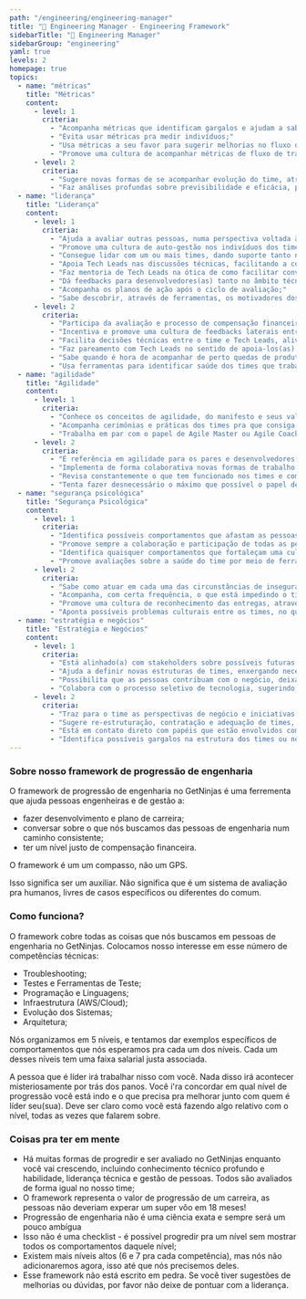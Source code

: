 ```yaml
---
path: "/engineering/engineering-manager"
title: "🤝 Engineering Manager - Engineering Framework"
sidebarTitle: "🤝 Engineering Manager"
sidebarGroup: "engineering"
yaml: true
levels: 2
homepage: true
topics:
  - name: "métricas"
    title: "Métricas"
    content:
      - level: 1
        criteria:
          - "Acompanha métricas que identificam gargalos e ajudam a saber como está a eficiência dos times;"
          - "Evita usar métricas pra medir indivíduos;"
          - "Usa métricas a seu favor para sugerir melhorias no fluxo do trabalho do time;"
          - "Promove uma cultura de acompanhar métricas de fluxo de trabalho para outras pessoas do time;"
      - level: 2
        criteria:
          - "Sugere novas formas de se acompanhar evolução do time, através de métricas específicas;"
          - "Faz análises profundas sobre previsibilidade e eficácia, pelas métricas;"
  - name: "liderança"
    title: "Liderança"
    content:
      - level: 1
        criteria:
          - "Ajuda a avaliar outras pessoas, numa perspectiva voltada à soft e hard skills;"
          - "Promove uma cultura de auto-gestão nos indivíduos dos times que faz parte;"
          - "Consegue lidar com um ou mais times, dando suporte tanto na parte técnica como comportamental;"
          - "Apoia Tech Leads nas discussões técnicas, facilitando a conversa e tomada de decisões;"
          - "Faz mentoria de Tech Leads na ótica de como facilitar conversas e reuniões, como dar feedbacks assertivos entre outros assuntos relacionados a gestão de pessoas;"
          - "Dá feedbacks para desenvolvedores(as) tanto no âmbito técnico como no de comportamento;"
          - "Acompanha os planos de ação após o ciclo de avaliação;"
          - "Sabe descobrir, através de ferramentas, os motivadores dos times e indivíduos;"
      - level: 2
        criteria:
          - "Participa da avaliação e processo de compensação financeira das pessoas do time;"
          - "Incentiva e promove uma cultura de feedbacks laterais entre as pessoas;"
          - "Facilita decisões técnicas entre o time e Tech Leads, aliviando tensões e organizando as discussões;"
          - "Faz pareamento com Tech Leads no sentido de apoia-los(as) em decisões complexas;"
          - "Sabe quando é hora de acompanhar de perto quedas de produtividade, engajamento e motivação das pessoas;"
          - "Usa ferramentas para identificar saúde dos times que trabalha e até da área de tecnologia como um todo;"
  - name: "agilidade"
    title: "Agilidade"
    content:
      - level: 1
        criteria:
          - "Conhece os conceitos de agilidade, do manifesto e seus valores, uma ou mais metodologias ágeis e reconhece a importância de cada uma dessas metodologias;"
          - "Acompanha cerimônias e práticas dos times pra que consiga identificar e propor as mais adequadas para o contexto;"
          - "Trabalha em par com o papel de Agile Master ou Agile Coach em ações em conjunto para melhoria contínua dos times;"
      - level: 2
        criteria:
          - "É referência em agilidade para os pares e desenvolvedores(as) do time, trazendo, quando possível, conteúdo e metodologias novas para a empresa;"
          - "Implementa de forma colaborativa novas formas de trabalho ou práticas do time;"
          - "Revisa constantemente o que tem funcionado nos times e compartilha com outras pessoas;"
          - "Tenta fazer desnecessário o máximo que possível o papel de Agile Master ou Agile Coach no dia-a-dia dos times;"
  - name: "segurança psicológica"
    title: "Segurança Psicológica"
    content:
      - level: 1
        criteria:
          - "Identifica possíveis comportamentos que afastam as pessoas das conversas, dando feedback para pessoas que direta ou indiretamente contribuem pra esse ambiente não seguro nos times;"
          - "Promove sempre a colaboração e participação de todas as pessoas em reuniões, cerimônias ou interações, dando chance pra que elas falem e evitando monopolização do discurso;"
          - "Identifica quaisquer comportamentos que fortaleçam uma cultura de culpa por erros, trazendo sempre uma visão de aprendizado com as falhas;"
          - "Promove avaliações sobre a saúde do time por meio de ferramentas que demonstrem possíveis problemas relacionados à segurança psicológica;"
      - level: 2
        criteria:
          - "Sabe como atuar em cada uma das circunstâncias de insegurança nos times;"
          - "Acompanha, com certa frequência, o que está impedindo o time de ser aberto e honesto consigo mesmo;"
          - "Promove uma cultura de reconhecimento das entregas, através de ferramentas ou mesmo na interação das pessoas;"
          - "Aponta possíveis problemas culturais entre os times, no que se refere ao ambiente seguro para o aprendizado, e traz possíveis soluções para os mesmos;"
  - name: "estratégia e negócios"
    title: "Estratégia e Negócios"
    content:
      - level: 1
        criteria:
          - "Está alinhado(a) com stakeholders sobre possíveis futuras iniciativas de negócio e como a área de tecnologia pode ser impactada nisso;"
          - "Ajuda a definir novas estruturas de times, enxergando necessidade de crescimento;"
          - "Possibilita que as pessoas contribuam com o negócio, deixando emergir ideias e possíveis sugestões para o produto;"
          - "Colabora com o processo seletivo de tecnologia, sugerindo melhorias e convidar pessoas a participar de partes do funil"
      - level: 2
        criteria:
          - "Traz para o time as perspectivas de negócio e iniciativas de longo prazo que podem impactar os times;"
          - "Sugere re-estruturação, contratação e adequação de times, conforme as necessidades do negócio;"
          - "Está em contato direto com papéis que estão envolvidos com negócio e promove a iteração desses papéis com desenvolvedores(as);"
          - "Identifica possíveis gargalos na estrutura dos times ou no fluxo de trabalho, que impactam as entregas de valor da empresa;"
---
```


### Sobre nosso framework de progressão de engenharia
O framework de progressão de engenharia no GetNinjas é uma ferrementa que ajuda pessoas engenheiras e de gestão a:
- fazer desenvolvimento e plano de carreira;
- conversar sobre o que nós buscamos das pessoas de engenharia num caminho consistente;
- ter um nível justo de compensação financeira.

O framework é um um compasso, não um GPS.

Isso significa ser um auxiliar. Não significa que é um sistema de avaliação pra humanos, livres de casos específicos ou diferentes do comum.


### Como funciona?
O framework cobre todas as coisas que nós buscamos em pessoas de engenharia no GetNinjas. Colocamos nosso interesse em esse número de competências técnicas:

- Troubleshooting;
- Testes e Ferramentas de Teste;
- Programação e Linguagens;
- Infraestrutura (AWS/Cloud);
- Evolução dos Sistemas;
- Arquitetura;

Nós organizamos em 5 níveis, e tentamos dar exemplos específicos de comportamentos que nós esperamos pra cada um dos níveis. Cada um desses níveis tem uma faixa salarial justa associada.

A pessoa que é líder irá trabalhar nisso com você. Nada disso irá acontecer misteriosamente por trás dos panos. Você i'ra concordar em qual nível de progressão você está indo e o que precisa pra melhorar junto com quem é líder seu(sua). Deve ser claro como você está fazendo algo relativo com o nível, todas as vezes que falarem sobre.


### Coisas pra ter em mente
- Há muitas formas de progredir e ser avaliado no GetNinjas enquanto você vai crescendo, incluindo conhecimento técnico profundo e habilidade, liderança técnica e gestão de pessoas. Todos são avaliados de forma igual no nosso time;
- O framework representa o valor de progressão de um carreira, as pessoas não deveriam experar um super vôo em 18 meses!
- Progressão de engenharia não é uma ciência exata e sempre será um pouco ambígua
- Isso não é uma checklist - é possível progredir pra um nível sem mostrar todos os comportamentos daquele nível;
- Existem mais níveis altos (6 e 7 pra cada competência), mas nós não adicionaremos agora, isso até que nós precisemos deles.
- Esse framework não está escrito em pedra. Se você tiver sugestões de melhorias ou dúvidas, por favor não deixe de pontuar com a liderança.
